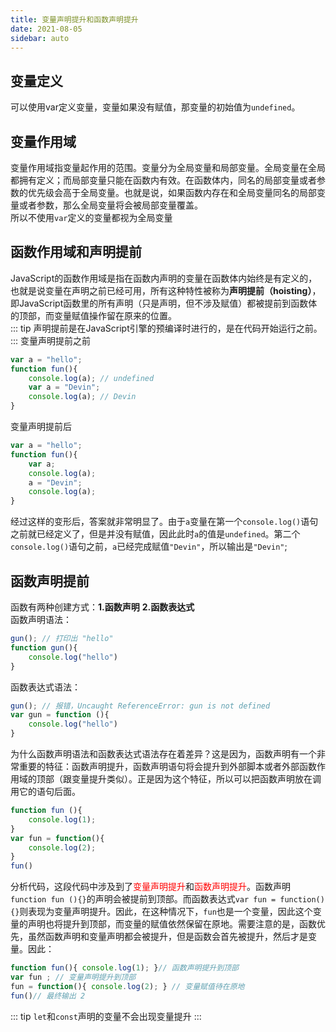 ```yaml
---
title: 变量声明提升和函数声明提升
date: 2021-08-05
sidebar: auto
---
```

## 变量定义
可以使用var定义变量，变量如果没有赋值，那变量的初始值为`undefined`。
## 变量作用域
变量作用域指变量起作用的范围。变量分为全局变量和局部变量。全局变量在全局都拥有定义；而局部变量只能在函数内有效。在函数体内，同名的局部变量或者参数的优先级会高于全局变量。也就是说，如果函数内存在和全局变量同名的局部变量或者参数，那么全局变量将会被局部变量覆盖。</br>
所以不使用`var`定义的变量都视为全局变量
## 函数作用域和声明提前
JavaScript的函数作用域是指在函数内声明的变量在函数体内始终是有定义的，也就是说变量在声明之前已经可用，所有这种特性被称为**声明提前（hoisting）**，即JavaScript函数里的所有声明（只是声明，但不涉及赋值）都被提前到函数体的顶部，而变量赋值操作留在原来的位置。</br>
::: tip
声明提前是在JavaScript引擎的预编译时进行的，是在代码开始运行之前。
:::
变量声明提前之前
```javascript
var a = "hello";
function fun(){
    console.log(a); // undefined
    var a = "Devin";
    console.log(a); // Devin
}
```
变量声明提前后
```javascript
var a = "hello";
function fun(){
    var a;
    console.log(a);
    a = "Devin";
    console.log(a);
}
```
经过这样的变形后，答案就非常明显了。由于`a`变量在第一个`console.log()`语句之前就已经定义了，但是并没有赋值，因此此时`a`的值是`undefined`。第二个`console.log()`语句之前，`a`已经完成赋值`"Devin"`，所以输出是`"Devin"`;
## 函数声明提前
函数有两种创建方式：**1.函数声明** **2.函数表达式**</br>
函数声明语法：
``` javascript
gun(); // 打印出 "hello"
function gun(){
    console.log("hello")
}
```
函数表达式语法：
```javascript 
gun(); // 报错，Uncaught ReferenceError: gun is not defined
var gun = function (){
    console.log("hello")
}
```
为什么函数声明语法和函数表达式语法存在着差异？这是因为，函数声明有一个非常重要的特征：函数声明提升，函数声明语句将会提升到外部脚本或者外部函数作用域的顶部（跟变量提升类似）。正是因为这个特征，所以可以把函数声明放在调用它的语句后面。
```javascript 
function fun (){
    console.log(1);
}
var fun = function(){
    console.log(2);
}
fun()
```
分析代码，这段代码中涉及到了<font color='red'>变量声明提升</font>和<font color='red'>函数声明提升</font>。函数声明`function fun (){}`的声明会被提前到顶部。而函数表达式`var fun = function(){}`则表现为变量声明提升。因此，在这种情况下，`fun`也是一个变量，因此这个变量的声明也将提升到顶部，而变量的赋值依然保留在原地。需要注意的是，函数优先，虽然函数声明和变量声明都会被提升，但是函数会首先被提升，然后才是变量。因此：
```javascript
function fun(){ console.log(1); }// 函数声明提升到顶部
var fun ; // 变量声明提升到顶部
fun = function(){ console.log(2); } // 变量赋值待在原地
fun()// 最终输出 2
```
::: tip
`let`和`const`声明的变量不会出现变量提升
:::